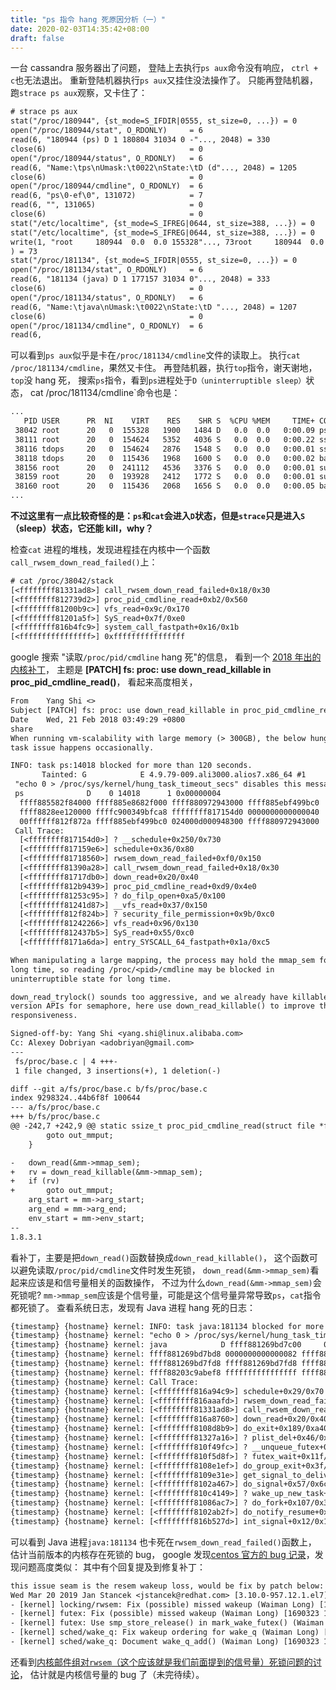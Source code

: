 ```yaml
---
title: "ps 指令 hang 死原因分析（一）"
date: 2020-02-03T14:35:42+08:00
draft: false
---
```


一台 cassandra 服务器出了问题，
登陆上去执行`ps aux`命令没有响应，
`ctrl + c`也无法退出。
重新登陆机器执行`ps aux`又挂住没法操作了。
只能再登陆机器，
跑`strace ps aux`观察，又卡住了：

```txt
# strace ps aux
stat("/proc/180944", {st_mode=S_IFDIR|0555, st_size=0, ...}) = 0
open("/proc/180944/stat", O_RDONLY)     = 6
read(6, "180944 (ps) D 1 180804 31034 0 -"..., 2048) = 330
close(6)                                = 0
open("/proc/180944/status", O_RDONLY)   = 6
read(6, "Name:\tps\nUmask:\t0022\nState:\tD (d"..., 2048) = 1205
close(6)                                = 0
open("/proc/180944/cmdline", O_RDONLY)  = 6
read(6, "ps\0-ef\0", 131072)            = 7
read(6, "", 131065)                     = 0
close(6)                                = 0
stat("/etc/localtime", {st_mode=S_IFREG|0644, st_size=388, ...}) = 0
stat("/etc/localtime", {st_mode=S_IFREG|0644, st_size=388, ...}) = 0
write(1, "root     180944  0.0  0.0 155328"..., 73root     180944  0.0  0.0 155328   424 ?        D    Jan29   0:00 ps -ef
) = 73
stat("/proc/181134", {st_mode=S_IFDIR|0555, st_size=0, ...}) = 0
open("/proc/181134/stat", O_RDONLY)     = 6
read(6, "181134 (java) D 1 177157 31034 0"..., 2048) = 333
close(6)                                = 0
open("/proc/181134/status", O_RDONLY)   = 6
read(6, "Name:\tjava\nUmask:\t0022\nState:\tD "..., 2048) = 1207
close(6)                                = 0
open("/proc/181134/cmdline", O_RDONLY)  = 6
read(6,
```

可以看到`ps aux`似乎是卡在`/proc/181134/cmdline`文件的读取上。
执行`cat /proc/181134/cmdline`，果然又卡住。
再登陆机器，执行`top`指令，谢天谢地，`top`没 hang 死，
搜索`ps`指令，看到`ps`进程处于`D（uninterruptible sleep）`状态，
cat /proc/181134/cmdline`命令也是：

```txt
...
   PID USER      PR  NI    VIRT    RES    SHR S  %CPU %MEM     TIME+ COMMAND
 38042 root      20   0  155328   1900   1484 D   0.0  0.0   0:00.09 ps
 38111 root      20   0  154624   5352   4036 S   0.0  0.0   0:00.22 sshd
 38116 tdops     20   0  154624   2876   1548 S   0.0  0.0   0:00.01 sshd
 38118 tdops     20   0  115436   1968   1600 S   0.0  0.0   0:00.02 bash
 38156 root      20   0  241112   4536   3376 S   0.0  0.0   0:00.01 sudo
 38159 root      20   0  193928   2412   1772 S   0.0  0.0   0:00.01 su
 38160 root      20   0  115436   2068   1656 S   0.0  0.0   0:00.05 bash
...
```
**不过这里有一点比较奇怪的是：`ps`和`cat`会进入`D`状态，但是`strace`只是进入`S`（sleep）状态，它还能 kill，why？**

检查`cat` 进程的堆栈，发现进程挂在内核中一个函数`call_rwsem_down_read_failed()`上：

```txt
# cat /proc/38042/stack
[<ffffffff81331ad8>] call_rwsem_down_read_failed+0x18/0x30
[<ffffffff812739d2>] proc_pid_cmdline_read+0xb2/0x560
[<ffffffff81200b9c>] vfs_read+0x9c/0x170
[<ffffffff81201a5f>] SyS_read+0x7f/0xe0
[<ffffffff816b4fc9>] system_call_fastpath+0x16/0x1b
[<ffffffffffffffff>] 0xffffffffffffffff
```

google 搜索 "读取`/proc/pid/cmdline` hang 死"的信息，
看到一个 [2018 年出的内核补丁](https://lkml.org/lkml/2018/2/20/576)，
主题是 **[PATCH] fs: proc: use down_read_killable in proc_pid_cmdline_read()**，
看起来高度相关，

```txt
From	Yang Shi <>
Subject	[PATCH] fs: proc: use down_read_killable in proc_pid_cmdline_read()
Date	Wed, 21 Feb 2018 03:49:29 +0800
share
When running vm-scalability with large memory (> 300GB), the below hung
task issue happens occasionally.

INFO: task ps:14018 blocked for more than 120 seconds.
       Tainted: G            E 4.9.79-009.ali3000.alios7.x86_64 #1
 "echo 0 > /proc/sys/kernel/hung_task_timeout_secs" disables this message.
 ps              D    0 14018      1 0x00000004
  ffff885582f84000 ffff885e8682f000 ffff880972943000 ffff885ebf499bc0
  ffff8828ee120000 ffffc900349bfca8 ffffffff817154d0 0000000000000040
  00ffffff812f872a ffff885ebf499bc0 024000d000948300 ffff880972943000
 Call Trace:
  [<ffffffff817154d0>] ? __schedule+0x250/0x730
  [<ffffffff817159e6>] schedule+0x36/0x80
  [<ffffffff81718560>] rwsem_down_read_failed+0xf0/0x150
  [<ffffffff81390a28>] call_rwsem_down_read_failed+0x18/0x30
  [<ffffffff81717db0>] down_read+0x20/0x40
  [<ffffffff812b9439>] proc_pid_cmdline_read+0xd9/0x4e0
  [<ffffffff81253c95>] ? do_filp_open+0xa5/0x100
  [<ffffffff81241d87>] __vfs_read+0x37/0x150
  [<ffffffff812f824b>] ? security_file_permission+0x9b/0xc0
  [<ffffffff81242266>] vfs_read+0x96/0x130
  [<ffffffff812437b5>] SyS_read+0x55/0xc0
  [<ffffffff8171a6da>] entry_SYSCALL_64_fastpath+0x1a/0xc5

When manipulating a large mapping, the process may hold the mmap_sem for
long time, so reading /proc/<pid>/cmdline may be blocked in
uninterruptible state for long time.

down_read_trylock() sounds too aggressive, and we already have killable
version APIs for semaphore, here use down_read_killable() to improve the
responsiveness.

Signed-off-by: Yang Shi <yang.shi@linux.alibaba.com>
Cc: Alexey Dobriyan <adobriyan@gmail.com>
---
 fs/proc/base.c | 4 +++-
 1 file changed, 3 insertions(+), 1 deletion(-)

diff --git a/fs/proc/base.c b/fs/proc/base.c
index 9298324..44b6f8f 100644
--- a/fs/proc/base.c
+++ b/fs/proc/base.c
@@ -242,7 +242,9 @@ static ssize_t proc_pid_cmdline_read(struct file *file, char __user *buf,
 		goto out_mmput;
 	}

-	down_read(&mm->mmap_sem);
+	rv = down_read_killable(&mm->mmap_sem);
+	if (rv)
+		goto out_mmput;
 	arg_start = mm->arg_start;
 	arg_end = mm->arg_end;
 	env_start = mm->env_start;
--
1.8.3.1
```

看补丁，主要是把`down_read()`函数替换成`down_read_killable()`，
这个函数可以避免读取`/proc/pid/cmdline`文件时发生死锁，
`down_read(&mm->mmap_sem)`看起来应该是和信号量相关的函数操作，
不过为什么`down_read(&mm->mmap_sem)`会死锁呢?
`mm->mmap_sem`应该是个信号量，可能是这个信号量异常导致`ps`，`cat`指令都死锁了。
查看系统日志，发现有 Java 进程 hang 死的日志：

```txt
{timestamp} {hostname} kernel: INFO: task java:181134 blocked for more than 120 seconds.
{timestamp} {hostname} kernel: "echo 0 > /proc/sys/kernel/hung_task_timeout_secs" disables this message.
{timestamp} {hostname} kernel: java            D ffff881269bd7c00     0 181134      1 0x00000084
{timestamp} {hostname} kernel: ffff881269bd7bd8 0000000000000082 ffff882037e04f10 ffff881269bd7fd8
{timestamp} {hostname} kernel: ffff881269bd7fd8 ffff881269bd7fd8 ffff882037e04f10 ffff882037e04f10
{timestamp} {hostname} kernel: ffff88203c9abef8 ffffffffffffffff ffff88203c9abf00 ffff881269bd7c00
{timestamp} {hostname} kernel: Call Trace:
{timestamp} {hostname} kernel: [<ffffffff816a94c9>] schedule+0x29/0x70
{timestamp} {hostname} kernel: [<ffffffff816aaafd>] rwsem_down_read_failed+0x10d/0x1a0
{timestamp} {hostname} kernel: [<ffffffff81331ad8>] call_rwsem_down_read_failed+0x18/0x30
{timestamp} {hostname} kernel: [<ffffffff816a8760>] down_read+0x20/0x40
{timestamp} {hostname} kernel: [<ffffffff8108d8b9>] do_exit+0x189/0xa40
{timestamp} {hostname} kernel: [<ffffffff81327a16>] ? plist_del+0x46/0x70
{timestamp} {hostname} kernel: [<ffffffff810f49fc>] ? __unqueue_futex+0x2c/0x60
{timestamp} {hostname} kernel: [<ffffffff810f5d8f>] ? futex_wait+0x11f/0x280
{timestamp} {hostname} kernel: [<ffffffff8108e1ef>] do_group_exit+0x3f/0xa0
{timestamp} {hostname} kernel: [<ffffffff8109e31e>] get_signal_to_deliver+0x1ce/0x5e0
{timestamp} {hostname} kernel: [<ffffffff8102a467>] do_signal+0x57/0x6c0
{timestamp} {hostname} kernel: [<ffffffff810c4149>] ? wake_up_new_task+0x119/0x190
{timestamp} {hostname} kernel: [<ffffffff81086ac7>] ? do_fork+0x107/0x320
{timestamp} {hostname} kernel: [<ffffffff8102ab2f>] do_notify_resume+0x5f/0xb0
{timestamp} {hostname} kernel: [<ffffffff816b527d>] int_signal+0x12/0x17
```

可以看到 Java 进程`java:181134` 也卡死在`rwsem_down_read_failed()`函数上，
估计当前版本的内核存在死锁的 bug，
google 发现[centos 官方的 bug 记录](https://bugs.centos.org/view.php?id=15252)，发现问题高度类似：
其中有个回复提及到修复补丁：

```txt
this issue seam is the resem wakeup loss, would be fix by patch below:
Wed Mar 20 2019 Jan Stancek <jstancek@redhat.com> [3.10.0-957.12.1.el7]
- [kernel] locking/rwsem: Fix (possible) missed wakeup (Waiman Long) [1690323 1547078]
- [kernel] futex: Fix (possible) missed wakeup (Waiman Long) [1690323 1547078]
- [kernel] futex: Use smp_store_release() in mark_wake_futex() (Waiman Long) [1690323 1547078]
- [kernel] sched/wake_q: Fix wakeup ordering for wake_q (Waiman Long) [1690323 1547078]
- [kernel] sched/wake_q: Document wake_q_add() (Waiman Long) [1690323 1547078]
```

还看到[内核邮件组对`rwsem`（这个应该就是我们前面提到的信号量）死锁问题的讨论](https://lore.kernel.org/lkml/20181203053130.gwkw6kg72azt2npb@linux-r8p5/T/)，
估计就是内核信号量的 bug 了（未完待续）。
